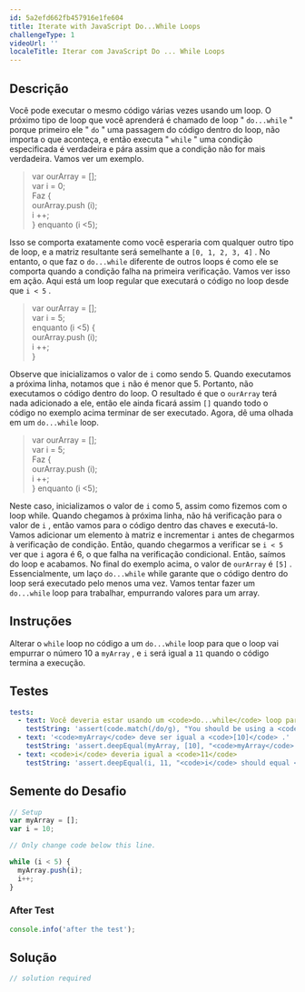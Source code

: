 ```yaml
---
id: 5a2efd662fb457916e1fe604
title: Iterate with JavaScript Do...While Loops
challengeType: 1
videoUrl: ''
localeTitle: Iterar com JavaScript Do ... While Loops
---
```


## Descrição
<section id="description"> Você pode executar o mesmo código várias vezes usando um loop. O próximo tipo de loop que você aprenderá é chamado de loop &quot; <code>do...while</code> &quot; porque primeiro ele &quot; <code>do</code> &quot; uma passagem do código dentro do loop, não importa o que aconteça, e então executa &quot; <code>while</code> &quot; uma condição especificada é verdadeira e pára assim que a condição não for mais verdadeira. Vamos ver um exemplo. <blockquote> var ourArray = []; <br> var i = 0; <br> Faz { <br> ourArray.push (i); <br> i ++; <br> } enquanto (i &lt;5); </blockquote> Isso se comporta exatamente como você esperaria com qualquer outro tipo de loop, e a matriz resultante será semelhante a <code>[0, 1, 2, 3, 4]</code> . No entanto, o que faz o <code>do...while</code> diferente de outros loops é como ele se comporta quando a condição falha na primeira verificação. Vamos ver isso em ação. Aqui está um loop regular que executará o código no loop desde que <code>i &lt; 5</code> . <blockquote> var ourArray = []; <br> var i = 5; <br> enquanto (i &lt;5) { <br> ourArray.push (i); <br> i ++; <br> } </blockquote> Observe que inicializamos o valor de <code>i</code> como sendo 5. Quando executamos a próxima linha, notamos que <code>i</code> não é menor que 5. Portanto, não executamos o código dentro do loop. O resultado é que o <code>ourArray</code> terá nada adicionado a ele, então ele ainda ficará assim <code>[]</code> quando todo o código no exemplo acima terminar de ser executado. Agora, dê uma olhada em um <code>do...while</code> loop. <blockquote> var ourArray = []; <br> var i = 5; <br> Faz { <br> ourArray.push (i); <br> i ++; <br> } enquanto (i &lt;5); </blockquote> Neste caso, inicializamos o valor de <code>i</code> como 5, assim como fizemos com o loop while. Quando chegamos à próxima linha, não há verificação para o valor de <code>i</code> , então vamos para o código dentro das chaves e executá-lo. Vamos adicionar um elemento à matriz e incrementar <code>i</code> antes de chegarmos à verificação de condição. Então, quando chegarmos a verificar se <code>i &lt; 5</code> ver que <code>i</code> agora é 6, o que falha na verificação condicional. Então, saímos do loop e acabamos. No final do exemplo acima, o valor de <code>ourArray</code> é <code>[5]</code> . Essencialmente, um laço <code>do...while</code> while garante que o código dentro do loop será executado pelo menos uma vez. Vamos tentar fazer um <code>do...while</code> loop para trabalhar, empurrando valores para um array. </section>

## Instruções
<section id="instructions"> Alterar o <code>while</code> loop no código a um <code>do...while</code> loop para que o loop vai empurrar o número 10 a <code>myArray</code> , e <code>i</code> será igual a <code>11</code> quando o código termina a execução. </section>

## Testes
<section id='tests'>

```yml
tests:
  - text: Você deveria estar usando um <code>do...while</code> loop para isso.
    testString: 'assert(code.match(/do/g), "You should be using a <code>do...while</code> loop for this.");'
  - text: '<code>myArray</code> deve ser igual a <code>[10]</code> .'
    testString: 'assert.deepEqual(myArray, [10], "<code>myArray</code> should equal <code>[10]</code>.");'
  - text: <code>i</code> deveria igual a <code>11</code>
    testString: 'assert.deepEqual(i, 11, "<code>i</code> should equal <code>11</code>");'

```

</section>

## Semente do Desafio
<section id='challengeSeed'>

<div id='js-seed'>

```js
// Setup
var myArray = [];
var i = 10;

// Only change code below this line.

while (i < 5) {
  myArray.push(i);
  i++;
}

```

</div>


### After Test
<div id='js-teardown'>

```js
console.info('after the test');
```

</div>

</section>

## Solução
<section id='solution'>

```js
// solution required
```
</section>
